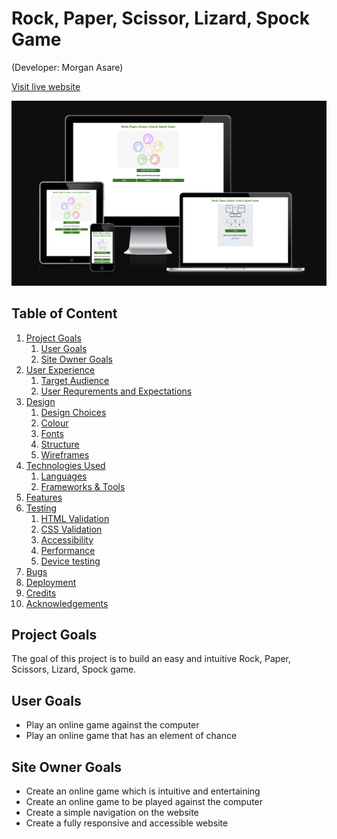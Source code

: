 # Rock, Paper, Scissor, Lizard, Spock Game

(Developer: Morgan Asare)

[Visit live website](https://cleanoak.github.io/rock-scissor-game/)

![Mockup image](docs/amiresponsive-rock-paper.png)



## Table of Content

1. [Project Goals](#project-goals)
    1. [User Goals](#user-goals)
    2. [Site Owner Goals](#site-owner-goals)
2. [User Experience](#user-experience)
    1. [Target Audience](#target-audience)
    2. [User Requrements and Expectations](#user-requrements-and-expectations)
3. [Design](#design)
    1. [Design Choices](#design-choices)
    2. [Colour](#colours)
    3. [Fonts](#fonts)
    4. [Structure](#structure)
    5. [Wireframes](#wireframes)
4. [Technologies Used](#technologies-used)
    1. [Languages](#languages)
    2. [Frameworks & Tools](#frameworks-&-tools)
5. [Features](#features)
6. [Testing](#validation)
    1. [HTML Validation](#HTML-validation)
    2. [CSS Validation](#CSS-validation)
    3. [Accessibility](#accessibility)
    4. [Performance](#performance)
    5. [Device testing](#performing-tests-on-various-devices)
8. [Bugs](#Bugs)
9. [Deployment](#deployment)
10. [Credits](#credits)
11. [Acknowledgements](#acknowledgements)

## Project Goals

The goal of this project is to build an easy and intuitive  Rock, Paper, Scissors, Lizard, Spock game.

## User Goals

- Play an online game against the computer
- Play an online game that has an element of chance

## Site Owner Goals

- Create an online game which is intuitive and entertaining
- Create an online game to be played against the computer
- Create a simple navigation on the website
- Create a fully responsive and accessible website


